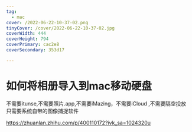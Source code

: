```yaml
---
tag:
  - mac
cover: /2022-06-22-10-37-02.png
tinyCover: /cover/2022-06-22-10-37-02.jpg
coverWidth: 444
coverHeight: 794
coverPrimary: cac2e8
coverSecondary: 353d17

---
```










# 如何将相册导入到mac移动硬盘

不需要itunse,不需要照片.app,不需要iMazing，不需要iCloud ,不需要隔空投放
只需要系统自带的图像捕捉软件

<https://zhuanlan.zhihu.com/p/400110172?ivk_sa=1024320u>